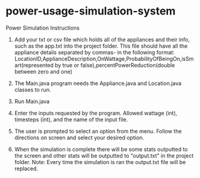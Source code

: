 # power-usage-simulation-system

Power Simulation Instructions

1. Add your txt or csv file which holds all of the appliances and their info, such as the app.txt into the project folder. This file should have all the appliance details separated by commas- in the following format: LocationID,ApplianceDescription,OnWattage,ProbabilityOfBeingOn,isSmart(represented by true or false),percentPowerReduction(double between zero and one)

2. The Main.java program needs the Appliance.java and Location.java classes to run.

3. Run Main.java

4. Enter the inputs requested by the program. Allowed wattage (int), timesteps (int), and the name of the input file.

5. The user is prompted to select an option from the menu. Follow the directions on screen and select your desired option.

6. When the simulation is complete there will be some stats outputted to the screen and other stats will be outputted to "output.txt" in the project folder. Note: Every time the simulation is ran the output.txt file will be replaced.
